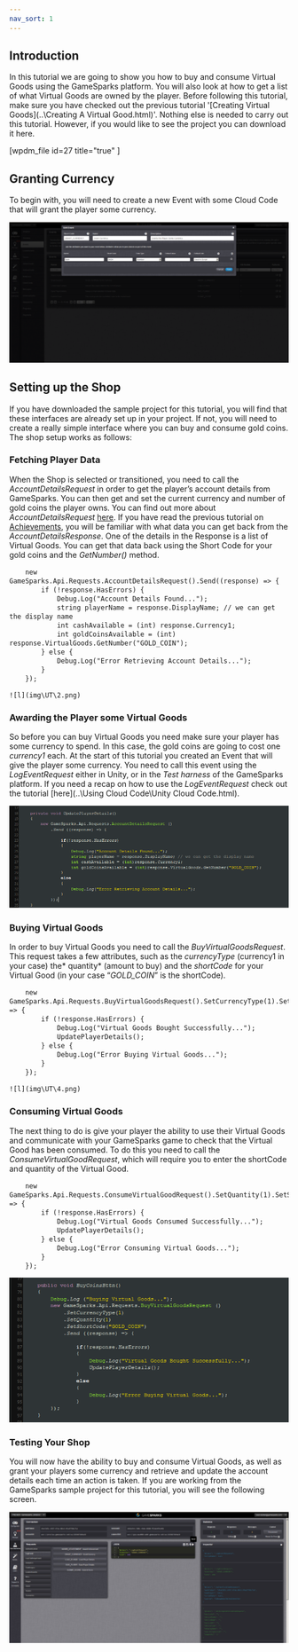 ```yaml
---
nav_sort: 1
---
```


## Introduction

In this tutorial we are going to show you how to buy and consume Virtual Goods using the GameSparks platform. You will also look at how to get a list of what Virtual Goods are owned by the player. Before following this tutorial, make sure you have checked out the previous tutorial '[Creating Virtual Goods](..\Creating A Virtual Good.html)'. Nothing else is needed to carry out this tutorial. However, if you would like to see the project you can download it here.

[wpdm_file id=27 title="true" ]

## Granting Currency

To begin with, you will need to create a new Event with some Cloud Code that will grant the player some currency.

![l](img\UT\1.png)

## Setting up the Shop

If you have downloaded the sample project for this tutorial, you will find that these interfaces are already set up in your project. If not, you will need to create a really simple interface where you can buy and consume gold coins. The shop setup works as follows:

### Fetching Player Data

When the Shop is selected or transitioned, you need to call the *AccountDetailsRequest* in order to get the player’s account details from GameSparks. You can then get and set the current currency and number of gold coins the player owns. You can find out more about *AccountDetailsRequest* [here](/documentation/request-api/player-request-api/accountdetailsrequest). If you have read the previous tutorial on [Achievements](https://docs.gamesparks.net/tutorials/unity-achievements), you will be familiar with what data you can get back from the *AccountDetailsResponse*. One of the details in the Response is a list of Virtual Goods. You can get that data back using the Short Code for your gold coins and the *GetNumber()* method.

```
    new GameSparks.Api.Requests.AccountDetailsRequest().Send((response) => {
    	if (!response.HasErrors) {
    		Debug.Log("Account Details Found...");
    		string playerName = response.DisplayName; // we can get the display name
    		int cashAvailable = (int) response.Currency1;
    		int goldCoinsAvailable = (int) response.VirtualGoods.GetNumber("GOLD_COIN");
    	} else {
    		Debug.Log("Error Retrieving Account Details...");
    	}
    });
```
    ![l](img\UT\2.png)

### Awarding the Player some Virtual Goods

So before you can buy Virtual Goods you need make sure your player has some currency to spend. In this case, the gold coins are going to cost one *currency1* each. At the start of this tutorial you created an Event that will give the player some currency. You need to call this event using the *LogEventRequest* either in Unity, or in the *Test harness* of the GameSparks platform. If you need a recap on how to use the *LogEventRequest* check out the tutorial [here](..\Using Cloud Code\Unity Cloud Code.html).


![l](img\UT\3.png)

### Buying Virtual Goods

In order to buy Virtual Goods you need to call the *BuyVirtualGoodsRequest*. This request takes a few attributes, such as the *currencyType* (currency1 in your case) the* quantity* (amount to buy) and the *shortCode* for your Virtual Good (in your case “*GOLD_COIN*” is the shortCode).

```
    new GameSparks.Api.Requests.BuyVirtualGoodsRequest().SetCurrencyType(1).SetQuantity(1).SetShortCode("GOLD_COIN").Send((response) => {
    	if (!response.HasErrors) {
    		Debug.Log("Virtual Goods Bought Successfully...");
    		UpdatePlayerDetails();
    	} else {
    		Debug.Log("Error Buying Virtual Goods...");
    	}
    });
```

    ![l](img\UT\4.png)

### Consuming Virtual Goods

The next thing to do is give your player the ability to use their Virtual Goods and communicate with your GameSparks game to check that the Virtual Good has been consumed. To do this you need to call the *ConsumeVirtualGoodRequest*, which will require you to enter the shortCode and quantity of the Virtual Good.

```
    new GameSparks.Api.Requests.ConsumeVirtualGoodRequest().SetQuantity(1).SetShortCode("GOLD_COIN").Send((response) => {
    	if (!response.HasErrors) {
    		Debug.Log("Virtual Goods Consumed Successfully...");
    		UpdatePlayerDetails();
    	} else {
    		Debug.Log("Error Consuming Virtual Goods...");
    	}
    });
```
![l](img\UT\5.png)

### Testing Your Shop

You will now have the ability to buy and consume Virtual Goods, as well as grant your players some currency and retrieve and update the account details each time an action is taken. If you are working from the GameSparks sample project for this tutorial, you will see the following screen.

![l](img\UT\6.png)
